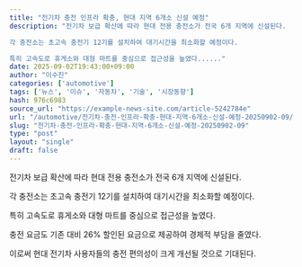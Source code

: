 ```yaml
---
title: "전기차 충전 인프라 확충, 현대 지역 6개소 신설 예정"
description: "전기차 보급 확산에 따라 현대 전용 충전소가 전국 6개 지역에 신설된다.

각 충전소는 초고속 충전기 12기를 설치하여 대기시간을 최소화할 예정이다.

특히 고속도로 휴게소와 대형 마트를 중심으로 접근성을 높였다......"
date: 2025-09-02T19:43:00+09:00
author: "이수진"
categories: ['automotive']
tags: ['뉴스', '이슈', '자동차', '기술', '시장동향']
hash: 976c6983
source_url: "https://example-news-site.com/article-5242784e"
url: "/automotive/전기차-충전-인프라-확충-현대-지역-6개소-신설-예정-20250902-09/"
slug: "전기차-충전-인프라-확충-현대-지역-6개소-신설-예정-20250902-09"
type: "post"
layout: "single"
draft: false
---
```


전기차 보급 확산에 따라 현대 전용 충전소가 전국 6개 지역에 신설된다.

각 충전소는 초고속 충전기 12기를 설치하여 대기시간을 최소화할 예정이다.

특히 고속도로 휴게소와 대형 마트를 중심으로 접근성을 높였다.

충전 요금도 기존 대비 26% 할인된 요금으로 제공하여 경제적 부담을 줄였다.

이로써 현대 전기차 사용자들의 충전 편의성이 크게 개선될 것으로 기대된다.